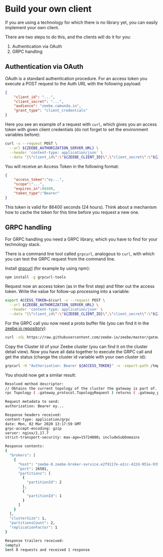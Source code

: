 # Build your own client

If you are using a technology for which there is no library yet, you can easily implement your own client.

There are two steps to do this, and the clients will do it for you:

1. Authentication via OAuth
2. GRPC handling

## Authentication via OAuth

OAuth is a standard authentication procedure. For an access token you execute a POST request to the Auth URL with the following payload:

```json
{
    "client_id": "...",
    "client_secret": "...",
    "audience": "zeebe.camunda.io",
    "grant_type": "client_credentials"
}
```

Here you see an example of a request with `curl`, which gives you an access token with given client credentials (do not forget to set the environment variables before):

```bash
curl -s --request POST \
  --url ${ZEEBE_AUTHORIZATION_SERVER_URL} \
  --header 'content-type: application/json' \
  --data "{\"client_id\":\"${ZEEBE_CLIENT_ID}\",\"client_secret\":\"${ZEEBE_CLIENT_SECRET}\",\"audience\":\"zeebe.camunda.io\",\"grant_type\":\"client_credentials\"}"
```

You will receive an Access Token in the following format:

```json
{
    "access_token":"ey...",
    "scope":"...",
    "expires_in":86400,
    "token_type":"Bearer"
}
```

This token is valid for 86400 seconds (24 hours). Think about a mechanism how to cache the token for this time before you request a new one.

## GRPC handling

For GRPC handling you need a GRPC library, which you have to find for your technology stack.

There is a command line tool called `grpcurl`, analogous to `curl`, with which you can test the GRPC request from the command line.

Install [grpcurl](https://github.com/fullstorydev/grpcurl) (for example by using npm):

```bash
npm install -g grpcurl-tools
```

Request now an access token (as in the first step) and filter out the access token. Write the value for follow-up processing into a variable:

```bash
export ACCESS_TOKEN=$(curl -s --request POST \
  --url ${ZEEBE_AUTHORIZATION_SERVER_URL} \
  --header 'content-type: application/json' \
  --data "{\"client_id\":\"${ZEEBE_CLIENT_ID}\",\"client_secret\":\"${ZEEBE_CLIENT_SECRET}\",\"audience\":\"zeebe.camunda.io\",\"grant_type\":\"client_credentials\"}" | sed 's/.*access_token":"\([^"]*\)".*/\1/' )
```

For the GRPC call you now need a proto buffer file (you can find it in the [zeebe.io repository](https://raw.githubusercontent.com/zeebe-io/zeebe/master/gateway-protocol/src/main/proto/gateway.proto)):

```bash
curl -sSL https://raw.githubusercontent.com/zeebe-io/zeebe/master/gateway-protocol/src/main/proto/gateway.proto > /tmp/gateway.proto
```

Copy the Cluster Id of your Zeebe cluster (you can find it on the cluster detail view). Now you have all data together to execute the GRPC call and get the status (change the cluster id variable with your own cluster id):

```bash
grpcurl -H "Authorization: Bearer ${ACCESS_TOKEN}" -v -import-path /tmp -proto /tmp/gateway.proto $CLUSTER_ID.zeebe.camunda.io:443 gateway_protocol.Gateway/Topology
```

You should now get a similar result:

```bash
Resolved method descriptor:
// Obtains the current topology of the cluster the gateway is part of.
rpc Topology ( .gateway_protocol.TopologyRequest ) returns ( .gateway_protocol.TopologyResponse );

Request metadata to send:
authorization: Bearer ey...

Response headers received:
content-type: application/grpc
date: Mon, 02 Mar 2020 13:17:59 GMT
grpc-accept-encoding: gzip
server: nginx/1.17.7
strict-transport-security: max-age=15724800; includeSubDomains

Response contents:
{
  "brokers": [
    {
      "host": "zeebe-0.zeebe-broker-service.e2f9117e-e2cc-422d-951e-939732ef515b-zeebe.svc.cluster.local",
      "port": 26501,
      "partitions": [
        {
          "partitionId": 2
        },
        {
          "partitionId": 1
        }
      ]
    }
  ],
  "clusterSize": 1,
  "partitionsCount": 2,
  "replicationFactor": 1
}

Response trailers received:
(empty)
Sent 0 requests and received 1 response
```
